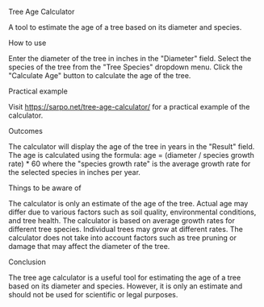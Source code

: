 Tree Age Calculator

A tool to estimate the age of a tree based on its diameter and species.

How to use

Enter the diameter of the tree in inches in the "Diameter" field.
Select the species of the tree from the "Tree Species" dropdown menu.
Click the "Calculate Age" button to calculate the age of the tree.

Practical example

Visit https://sarpo.net/tree-age-calculator/ for a practical example of the calculator.

Outcomes

The calculator will display the age of the tree in years in the "Result" field. The age is calculated using the formula: age = (diameter / species growth rate) * 60 where the "species growth rate" is the average growth rate for the selected species in inches per year.

Things to be aware of

The calculator is only an estimate of the age of the tree. Actual age may differ due to various factors such as soil quality, environmental conditions, and tree health.
The calculator is based on average growth rates for different tree species. Individual trees may grow at different rates.
The calculator does not take into account factors such as tree pruning or damage that may affect the diameter of the tree.

Conclusion

The tree age calculator is a useful tool for estimating the age of a tree based on its diameter and species. However, it is only an estimate and should not be used for scientific or legal purposes.

